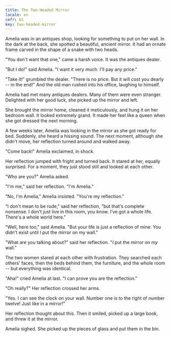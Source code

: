 ```yaml
---
title: The Two-Headed Mirror
locale: en
cefr: b1
key: two-headed-mirror
---
```


Amelia was in an antiques shop, looking for something to put on her wall. In the dark at the back, she spotted a beautiful, ancient mirror. It had an ornate frame carved in the shape of a snake with two heads.

"You don't want that one," came a harsh voice. It was the antiques dealer.

"But I do!" said Amelia. "I want it very much. I'll pay any price."

"Take it!" grumbled the dealer. "There is no price. But it will cost you dearly -- in the end!" And the old man rushed into his office, laughing to himself.

Amelia had met many antiques dealers. Many of them were even stranger. Delighted with her good luck, she picked up the mirror and left.

She brought the mirror home, cleaned it meticulously, and hung it on her bedroom wall. It looked extremely grand. It made her feel like a queen when she got dressed the next morning.

A few weeks later, Amelia was looking in the mirror as she got ready for bed. Suddenly, she heard a hissing sound. The next moment, although she didn't move, her reflection turned around and walked away.

"Come back!" Amelia exclaimed, in shock.

Her reflection jumped with fright and turned back. It stared at her, equally surprised. For a moment, they just stood still and looked at each other.

"Who are you?" Amelia asked.

"I'm me," said her reflection. "I'm Amelia."

"No, *I'm* Amelia," Amelia insisted. "You're my reflection."

"I don't mean to be rude," said her reflection, "but that's complete nonsense. I don't just live in this room, you know. I've got a whole life. There's a whole world here."

"Well, here too," said Amelia. "But your life is just a reflection of mine. You didn't exist until I put the mirror on my wall."

"What are you talking about?" said her reflection. "*I* put the mirror on *my* wall."

The two women stared at each other with frustration. They searched each others' faces, then the beds behind them, the furniture, and the whole room -- but everything was identical.

"Aha!" cried Amelia at last. "I can prove you are the reflection."

"Oh really?" Her reflection crossed her arms.

"Yes. I can see the clock on your wall. Number one is to the right of number twelve! Just like in a mirror!"

Her reflection thought about this. Then it smiled, picked up a large book, and threw it at the mirror.

Amelia sighed. She picked up the pieces of glass and put them in the bin.